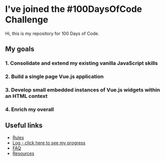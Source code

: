 # I've joined the #100DaysOfCode Challenge

Hi, this is my repository for 100 Days of Code.

## My goals

### 1. Consolidate and extend my existing vanilla JavaScript skills
### 2. Build a single page Vue.js application 
### 3. Develop small embedded instances of Vue.js widgets within an HTML context
### 4. Enrich my overall 




## Useful links

* [Rules](rules.md)
* [Log - click here to see my progress](log.md)
* [FAQ](FAQ.md)
* [Resources](resources.md)



